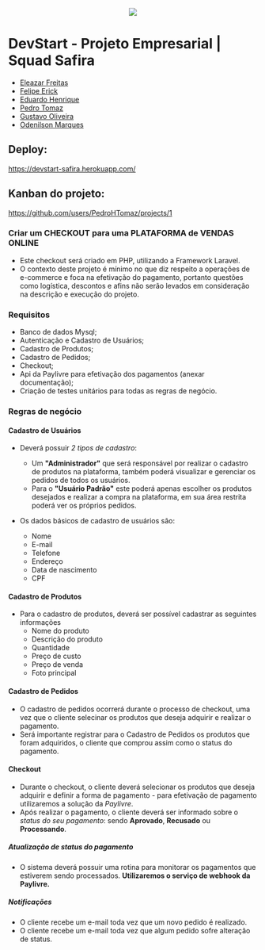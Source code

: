 <p align="center">
   <img src="https://www.beacademy.com.br/wp-content/uploads/2019/11/Logo-Topo.png">
</p>

# DevStart - Projeto Empresarial | Squad Safira
* [Eleazar Freitas](https://github.com/EleazarFreitas)
* [Felipe Erick](https://github.com/Felipeerick)
* [Eduardo Henrique](https://github.com/eduardohor)
* [Pedro Tomaz](https://github.com/PedroHTomaz)
* [Gustavo Oliveira](https://github.com/sguiLo)
* [Odenilson Marques](https://github.com/odenilsonmarques)

## Deploy:
https://devstart-safira.herokuapp.com/

## Kanban do projeto:
https://github.com/users/PedroHTomaz/projects/1

### Criar um CHECKOUT para uma PLATAFORMA de VENDAS ONLINE
* Este checkout será criado em PHP, utilizando a Framework Laravel.
* O contexto deste projeto é mínimo no que diz respeito a operações de e-commerce e foca na efetivação do pagamento, portanto questões como logística, descontos e afins não serão levados em consideração na descrição e execução do projeto.

### Requisitos
* Banco de dados Mysql;
* Autenticação e Cadastro de Usuários;
* Cadastro de Produtos;
* Cadastro de Pedidos;
* Checkout;
* Api da Paylivre para efetivação dos pagamentos (anexar documentação);
* Criação de testes unitários para todas as regras de negócio.

### Regras de negócio

#### Cadastro de Usuários
* Deverá possuir _2 tipos de cadastro_: 
   * Um **"Administrador"** que será responsável por realizar o cadastro de produtos na plataforma, também poderá visualizar e gerenciar os pedidos de todos os usuários.
   * Para o **"Usuário Padrão"** este poderá apenas escolher os produtos desejados e realizar a compra na plataforma, em sua área restrita poderá ver os próprios pedidos.

* Os dados básicos de cadastro de usuários são:
   * Nome
   * E-mail
   * Telefone
   * Endereço
   * Data de nascimento
   * CPF

#### Cadastro de Produtos
* Para o cadastro de produtos, deverá ser possível cadastrar as seguintes informações
   * Nome do produto
   * Descrição do produto
   * Quantidade
   * Preço de custo
   * Preço de venda
   * Foto principal

#### Cadastro de Pedidos
* O cadastro de pedidos ocorrerá durante o processo de checkout, uma vez que o cliente selecinar os produtos que deseja adquirir e realizar o pagamento.
* Será importante registrar para o Cadastro de Pedidos os produtos que foram adquiridos, o cliente que comprou assim como o status do pagamento.

#### Checkout
* Durante o checkout, o cliente deverá selecionar os produtos que deseja adquirir e definir a forma de pagamento - para efetivação de pagamento utilizaremos a solução da _Paylivre_.
* Após realizar o pagamento, o cliente deverá ser informado sobre o _status do seu pagamento_: sendo **Aprovado**, **Recusado** ou **Processando**.

##### Atualização de status do pagamento
* O sistema deverá possuir uma rotina para monitorar os pagamentos que estiverem sendo processados. **Utilizaremos o serviço de webhook da Paylivre.**

##### Notificações
* O cliente recebe um e-mail toda vez que um novo pedido é realizado.
* O cliente recebe um e-mail toda vez que algum pedido sofre alteração de status.
